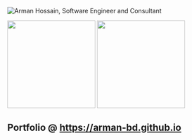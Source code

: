 
![Arman Hossain, Software Engineer and Consultant](https://i.imgur.com/C6NcsCk.png)

<img src="https://github-readme-stats.vercel.app/api?username=arman-bd&count_private=true" height="200" /> <img src="https://github-readme-stats.vercel.app/api/top-langs/?username=arman-bd&langs_count=8&hide=c,html,css&layout=compact" height="200" />

## Portfolio @ https://arman-bd.github.io

